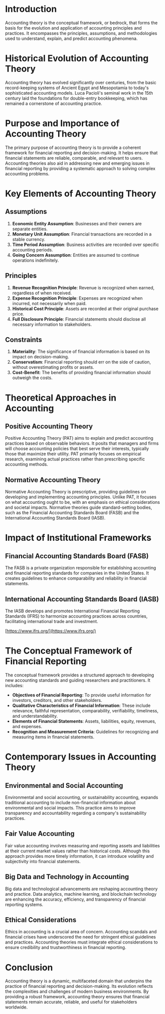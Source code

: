 # Introduction

Accounting theory is the conceptual framework, or bedrock, that forms the basis for the evolution and application of accounting principles and practices. It encompasses the principles, assumptions, and methodologies used to understand, explain, and predict accounting phenomena.

# Historical Evolution of Accounting Theory

Accounting theory has evolved significantly over centuries, from the basic record-keeping systems of Ancient Egypt and Mesopotamia to today's sophisticated accounting models. Luca Pacioli's seminal work in the 15th century laid the foundations for double-entry bookkeeping, which has remained a cornerstone of accounting practice.

# Purpose and Importance of Accounting Theory

The primary purpose of accounting theory is to provide a coherent framework for financial reporting and decision-making. It helps ensure that financial statements are reliable, comparable, and relevant to users. Accounting theories also aid in addressing new and emerging issues in financial reporting by providing a systematic approach to solving complex accounting problems.

# Key Elements of Accounting Theory

## Assumptions

1. **Economic Entity Assumption**: Businesses and their owners are separate entities.
2. **Monetary Unit Assumption**: Financial transactions are recorded in a stable currency.
3. **Time Period Assumption**: Business activities are recorded over specific accounting periods.
4. **Going Concern Assumption**: Entities are assumed to continue operations indefinitely.

## Principles

1. **Revenue Recognition Principle**: Revenue is recognized when earned, regardless of when received.
2. **Expense Recognition Principle**: Expenses are recognized when incurred, not necessarily when paid.
3. **Historical Cost Principle**: Assets are recorded at their original purchase price.
4. **Full Disclosure Principle**: Financial statements should disclose all necessary information to stakeholders.

## Constraints

1. **Materiality**: The significance of financial information is based on its impact on decision-making.
2. **Conservatism**: Financial reporting should err on the side of caution, without overestimating profits or assets.
3. **Cost-Benefit**: The benefits of providing financial information should outweigh the costs.

# Theoretical Approaches in Accounting

## Positive Accounting Theory

Positive Accounting Theory (PAT) aims to explain and predict accounting practices based on observable behaviors. It posits that managers and firms will choose accounting policies that best serve their interests, typically those that maximize their utility. PAT primarily focuses on empirical research, examining actual practices rather than prescribing specific accounting methods.

## Normative Accounting Theory

Normative Accounting Theory is prescriptive, providing guidelines on developing and implementing accounting principles. Unlike PAT, it focuses on what accounting ought to be, with an emphasis on ethical considerations and societal impacts. Normative theories guide standard-setting bodies, such as the Financial Accounting Standards Board (FASB) and the International Accounting Standards Board (IASB).

# Impact of Institutional Frameworks

## Financial Accounting Standards Board (FASB)

The FASB is a private organization responsible for establishing accounting and financial reporting standards for companies in the United States. It creates guidelines to enhance comparability and reliability in financial statements.

## International Accounting Standards Board (IASB)

The IASB develops and promotes International Financial Reporting Standards (IFRS) to harmonize accounting practices across countries, facilitating international trade and investment.

[https://www.ifrs.org/](https://www.ifrs.org/)

# The Conceptual Framework of Financial Reporting

The conceptual framework provides a structured approach to developing new accounting standards and guiding researchers and practitioners. It includes:

- **Objectives of Financial Reporting**: To provide useful information for investors, creditors, and other stakeholders.
- **Qualitative Characteristics of Financial Information**: These include relevance, faithful representation, comparability, verifiability, timeliness, and understandability.
- **Elements of Financial Statements**: Assets, liabilities, equity, revenues, and expenses.
- **Recognition and Measurement Criteria**: Guidelines for recognizing and measuring items in financial statements.

# Contemporary Issues in Accounting Theory

## Environmental and Social Accounting

Environmental and social accounting, or sustainability accounting, expands traditional accounting to include non-financial information about environmental and social impacts. This practice aims to improve transparency and accountability regarding a company's sustainability practices.

## Fair Value Accounting

Fair value accounting involves measuring and reporting assets and liabilities at their current market values rather than historical costs. Although this approach provides more timely information, it can introduce volatility and subjectivity into financial statements.

## Big Data and Technology in Accounting

Big data and technological advancements are reshaping accounting theory and practice. Data analytics, machine learning, and blockchain technology are enhancing the accuracy, efficiency, and transparency of financial reporting systems.

## Ethical Considerations

Ethics in accounting is a crucial area of concern. Accounting scandals and financial crises have underscored the need for stringent ethical guidelines and practices. Accounting theories must integrate ethical considerations to ensure credibility and trustworthiness in financial reporting.

# Conclusion

Accounting theory is a dynamic, multifaceted domain that underpins the practice of financial reporting and decision-making. Its evolution reflects the complexities and challenges of modern business environments. By providing a robust framework, accounting theory ensures that financial statements remain accurate, reliable, and useful for stakeholders worldwide.